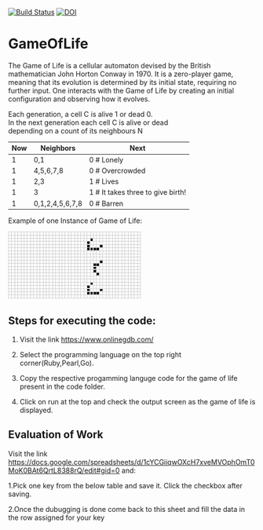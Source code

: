 [![Build Status](https://travis-ci.com/ushvarma/GameOfLife.svg?token=FyXyady7mYxUKsbL9qay&branch=master)](https://travis-ci.com/ushvarma/GameOfLife)
[![DOI](https://zenodo.org/badge/289390099.svg)](https://zenodo.org/badge/latestdoi/289390099)


# GameOfLife
The Game of Life is a cellular automaton devised by the British mathematician John Horton Conway in 1970. It is a zero-player game, meaning that its evolution is determined by its initial state, requiring no further input. One interacts with the Game of Life by creating an initial configuration and observing how it evolves.

Each generation, a cell C is alive 1 or dead 0.\
In the next generation each cell C is alive or dead \
depending on a count of its neighbours N

| Now  | Neighbors | Next |
| ------------- | ------------- | ------------ |
| 1  | 0,1  | 0  # Lonely |
| 1  | 4,5,6,7,8  | 0  # Overcrowded|
| 1  | 2,3  | 1  # Lives |
| 1  | 3  | 1  # It takes three to give birth! |
| 1  | 0,1,2,4,5,6,7,8  | 0  # Barren |

Example of one Instance of Game of Life:

![](ZRY1IlT.gif)


## Steps for executing the code:

1. Visit the link https://www.onlinegdb.com/

2. Select the programming language on the top right corner(Ruby,Pearl,Go).

3. Copy the respective progamming languge code for the game of life present in the code folder.

4. Click on run at the top and check the output screen as the game of life is displayed.

## Evaluation of Work
Visit the link https://docs.google.com/spreadsheets/d/1cYCGiiqwOXcH7xveMVOphOmT0MoK0BAt6QrtL8388rQ/edit#gid=0 and:

1.Pick one key from the below table and save it. Click the checkbox after saving.

2.Once the dubugging is done come back to this sheet and fill the data in the row assigned for your key

